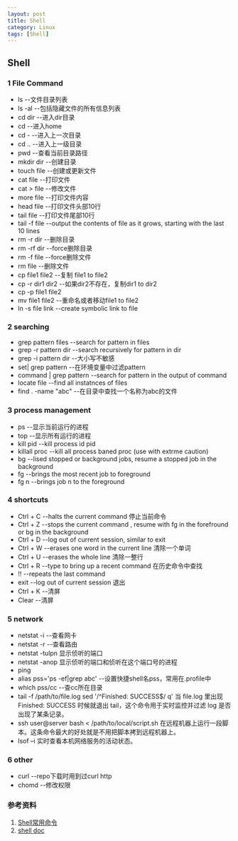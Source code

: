 ```yaml
---
layout: post
title: Shell 
category: Linux
tags: [Shell]
---
```


## Shell


### 1 File Command
* ls  			--文件目录列表
* ls -al 		--包括隐藏文件的所有信息列表
* cd dir 		--进入dir目录
* cd  			--进入home
* cd -  			--进入上一次目录
* cd ..  		--进入上一级目录
* pwd 			--查看当前目录路径
* mkdir dir 		--创建目录
* touch file 	--创建或更新文件
* cat file		--打印文件
* cat > file		--修改文件
* more file 		--打印文件内容
* head file 		--打印文件头部10行
* tail file 		--打印文件尾部10行
* tail -f file	--output the contents of file as it grows, starting with the last 10 lines
* rm -r dir 		--删除目录
* rm -rf dir		--force删除目录
* rm -f file		--force删除文件
* rm file			--删除文件
* cp file1 file2 	--复制 file1 to file2
* cp -r dir1 dir2 --如果dir2不存在，复制dir1 to dir2
* cp -p file1 file2
* mv file1 file2  --重命名或者移动file1 to file2 
* ln -s file link --create symbolic link to file

 
### 2 searching
* grep pattern files 		--search for pattern in files 
* grep -r pattern dir 	--search recursively for pattern in dir
* grep -i pattern dir 	--大小写不敏感
* set| grep pattern		--在环境变量中过滤pattern
* command | grep pattern --search for pattern in the output of command
* locate file				--find all instatnces of files
* find . -name "abc"		--在目录中查找一个名称为abc的文件
  

### 3 process management
* ps			--显示当前运行的进程
* top		--显示所有运行的进程
* kill pid 	--kill process id pid
* killall proc  --kill all process baned proc (use with extrme caution)
* bg 		--lised stopped or background jobs, resume a stopped job in the background
* fg 		--brings the most recent job to foreground
* fg n 		--brings job n to the foreground 
  
 
### 4 shortcuts
* Ctrl + C  --halts the current command 停止当前命令
* Ctrl + Z 	 --stops the current command , resume with fg in the forefround or bg in the background
* Ctrl + D   --log out of current session, similar to exit 
* Ctrl + W   --erases one word in the current line 清除一个单词
* Ctrl + U   --erases the whole line  清除一整行
* Ctrl + R   --type to bring up a recent command 在历史命令中查找
* !!			  --repeats the last command
* exit		  --log out of current session 退出
* Ctrl + K	  --清屏  
* Clear		  --清屏


### 5 network
* netstat -i	--查看网卡
* netstat -r	--查看路由
* netstat -tulpn           显示侦听的端口
* netstat -anop           显示侦听的端口和侦听在这个端口号的进程
* ping
* alias pss='ps -ef|grep abc'	--设置快捷shell名pss，常用在.profile中
* which pss/cc		--查cc所在目录
* tail -f /path/to/file.log sed '/^Finished: SUCCESS$/ q' 
  当 file.log 里出现 Finished: SUCCESS 时候就退出 tail，这个命令用于实时监控并过滤 log 是否出现了某条记录。
* ssh user@server bash < /path/to/local/script.sh 在远程机器上运行一段脚本。这条命令最大的好处就是不用把脚本拷到远程机器上。
* lsof –i                     实时查看本机网络服务的活动状态。

### 6 other
* curl 			--repo下载时用到过curl http
* chomd 		--修改权限


### 参考资料
1. [Shell常用命令](http://www.cnblogs.com/Mainz/articles/1027168.html)
2. [shell doc](http://vimcdoc.sourceforge.net/doc/help.html)